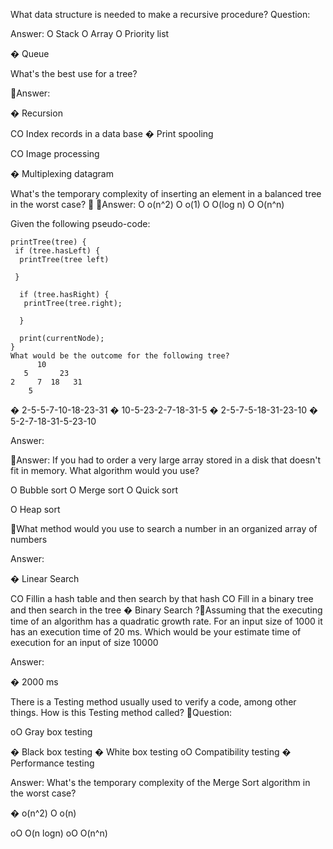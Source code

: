 What data structure is needed to make a recursive procedure?
Question:

Answer:
O Stack
O Array
O Priority list

� Queue

What's the best use for a tree?

Answer:

� Recursion

CO Index records in a data base
� Print spooling

CO Image processing

� Multiplexing datagram


What's the temporary complexity of inserting an element in a balanced tree in the worst case?
 Answer:
O o(n^2)
O o(1)
O O(log n)
O O(n^n)


Given the following pseudo-code:
```
printTree(tree) {
 if (tree.hasLeft) {
  printTree(tree left)

 }

  if (tree.hasRight) {
   printTree(tree.right);

  }

  print(currentNode);
}
What would be the outcome for the following tree?
      10
   5       23
2     7  18   31
    5
```

� 2-5-5-7-10-18-23-31
� 10-5-23-2-7-18-31-5
� 2-5-7-5-18-31-23-10
� 5-2-7-18-31-5-23-10

Answer:

Answer:
If you had to order a very large array stored in a disk that doesn't fit in memory. What algorithm would you use?

O Bubble sort
O Merge sort
O Quick sort

O Heap sort


What method would you use to search a number in an organized array of numbers

Answer:

� Linear Search

CO Fillin a hash table and then search by that hash
CO Fill in a binary tree and then search in the tree
� Binary Search
?Assuming that the executing time of an algorithm has a quadratic growth rate. For an input size of 1000 it has an execution time of 20 ms. Which
would be your estimate time of execution for an input of size 10000

Answer:

� 2000 ms


There is a Testing method usually used to verify a code, among other things. How is this Testing method called?
Question:

oO Gray box testing

� Black box testing
� White box testing
oO Compatibility testing
� Performance testing

Answer:
What's the temporary complexity of the Merge Sort algorithm in the worst case?

� o(n^2)
O o(n)

oO O(n logn)
oO O(n^n)

